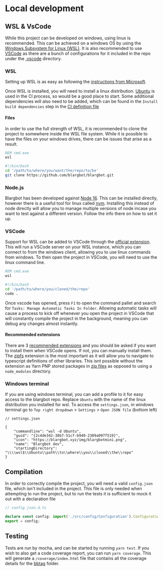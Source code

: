 # Local development

## WSL & VsCode

While this project can be developed on windows, using linux is recommended. This can be achieved on a windows OS by using the [Windows Subsystem for Linux (WSL)](https://docs.microsoft.com/en-us/windows/wsl/install). It is also recommended to use [VSCode](https://code.visualstudio.com/) as there are a bunch of configurations for it included in the repo under the [.vscode](/.vscode/) directory.

### WSL

Setting up WSL is as easy as following the [instructions from Microsoft](https://docs.microsoft.com/en-us/windows/wsl/install).

Once WSL is installed, you will need to install a linux distribution. [Ubuntu](https://www.microsoft.com/p/ubuntu/9pdxgncfsczv) is used in the CI process, so would be a good place to start. Some additional dependencies will also need to be added, which can be found in the `Install build dependencies` step in the [CI definition file](/.github/workflows/main.yml)

#### Files

In order to use the full strength of WSL, it is recommended to clone the project to somewhere inside the WSL file system. While it is possible to have the files on your windows drives, there can be issues that arise as a result.

```cmd
REM cmd.exe
wsl
```

```bash
#!/bin/bash
cd '/path/to/where/you/want/the/repo/to/be'
git clone https://github.com/blargbot/blargbot.git
```

### Node.js

Blargbot has been developed against [Node 16](https://nodejs.org/en/download/package-manager/). This can be installed directly, however there is a useful tool for linux called [nvm](https://github.com/nvm-sh/nvm). Installing this instead of node directly will allow you to manage multiple versions of node incase you want to test against a different version. Follow the info there on how to set it up.

### VSCode

Support for WSL can be added to VSCode through the [official extension](https://marketplace.visualstudio.com/items?itemName=ms-vscode-remote.vscode-remote-extensionpack). This will run a VSCode server on your WSL instance, which you can connect to from the windows client, allowing you to use linux commands from windows. To then open the project in VSCode, you will need to use the linux command line.

```cmd
REM cmd.exe
wsl
```

```bash
#!/bin/bash
cd '/path/to/where/you/cloned/the/repo'
code .
```

Once vscode has opened, press `F1` to open the command pallet and search for `Tasks: Manage Automatic Tasks In Folder`. Allowing automatic tasks will cause a process to kick off whenever you open the project in VSCode that will constantly compile the project in the background, meaning you can debug any changes almost instantly.

#### Recommended extensions

There are 3 [recommended extensions](/.vscode/extensions.json) and you should be asked if you want to install them when VSCode opens. If not, you can manually install them. The [zipfs](https://marketplace.visualstudio.com/items?itemName=arcanis.vscode-zipfs) extension is the most important as it will allow you to navigate to typescript definitions of other libraries. This isnt possible without the extension as Yarn PNP stored packages in [zip files](/.yarn/cache/) as opposed to using a `node_modules` directory.

### Windows terminal

If you are using windows terminal, you can add a profile to it for easy access to the blargbot repo. Replace `Ubuntu` with the name of the linux distribution you installed for wsl. To access the `settings.json`, in windows terminal go to `Top right dropdown` > `Settings` > `Open JSON file` (bottom left)

```jsonc
// settings.json

{
    "commandline": "wsl -d Ubuntu",
    "guid": "{2c4de342-38b7-51cf-b940-2309a097f519}",
    "icon": "https://blargbot.xyz/img/blargbotmini.png",
    "name": "Blargbot dev",
    "startingDirectory": "\\\\wsl$\\Ubuntu\\path\\to\\where\\you\\cloned\\the\\repo"
}
```

## Compilation

In order to correctly compile the project, you will need a valid `config.json` file, which isn't included in the project. This file is only needed when attempting to run the project, but to run the tests it is sufficient to mock it out with a declaration file

```ts
// config.json.d.ts

declare const config: import('./src/config/Configuration').Configuration;
export = config;
```

## Testing

Tests are run by mocha, and can be started by running `yarn test`. If you wish to also get a code coverage report, you can run `yarn coverage`. This will generate a `/coverage/index.html` file that contains all the coverage details for the [bbtag](/src/bbtag/) folder.
